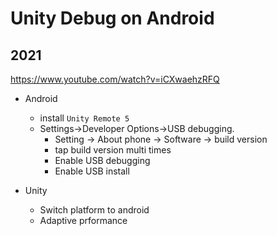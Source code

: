 # Unity Debug on Android

## 2021
https://www.youtube.com/watch?v=iCXwaehzRFQ

* Android 
  * install `Unity Remote 5`
  * Settings->Developer Options->USB debugging.
    * Setting -> About phone -> Software -> build version
    * tap build version multi times
    * Enable USB debugging
    * Enable USB install

* Unity
  * Switch platform to android
  * Adaptive prformance
